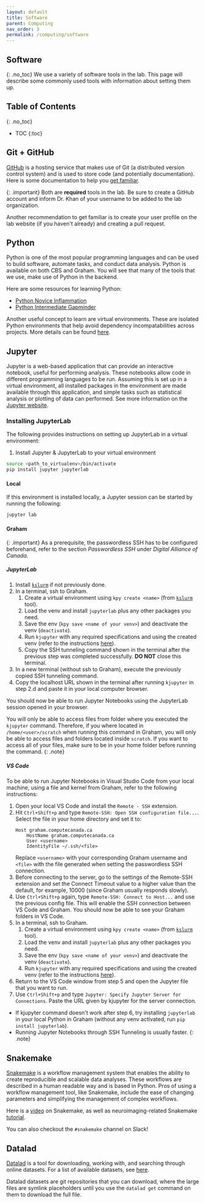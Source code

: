 ```yaml
---
layout: default
title: Software
parent: Computing
nav_order: 3
permalink: /computing/software
---
```


## Software
{: .no_toc}
We use a variety of software tools in the lab. This page will describe some 
commonly used tools with information about setting them up.

## Table of Contents
{: .no_toc}
- TOC 
{:toc}

## Git + GitHub
[GitHub] is a hosting service that makes use of Git (a distributed version
control system) and is used to store code (and potentially documentation).
Here is some documentation to help you 
[get familiar](https://swcarpentry.github.io/git-novice).

{: .important} 
Both are **required** tools in the lab. Be sure to create a GitHub account and 
inform Dr. Khan of your username to be added to the lab organization.

Another recommendation to get familiar is to create your user profile on the 
lab website (if you haven't already) and creating a pull request.

## Python
Python is one of the most popular programming languages and can be used to
build software, automate tasks, and conduct data analysis. Python is available
on both CBS and Graham. You will see that many of the tools that we use, make 
use of Python in the backend. 

Here are some resources for learning Python:
* [Python Novice Inflammation]
* [Python Intermediate Gapminder]

Another useful concept to learn are virtual environments. These are isolated
Python environments that help avoid dependency incompatabilities across 
projects. More details can be found 
[here](https://realpython.com/python-virtual-environments-a-primer/).

## Jupyter
Jupyter is a web-based application that can provide an interactive notebook, 
useful for performing analysis. These notebooks allow code in different 
programming languages to be run. Assuming this is set up in a virtual 
environment, all installed packages in the environment are made available 
through this application, and simple tasks such as statistical analysis or 
plotting of data can performed. See more information on the [Jupyter website].

### Installing JupyterLab 
The following provides instructions on setting up JupyterLab in a virtual 
environment:

1. Install Jupyter & JupyterLab to your virtual environment
```bash
source <path_to_virtualenv>/bin/activate
pip install jupyter jupyterlab
```

#### Local
If this environment is installed locally, a Jupyter session can be 
started by running the following:
```bash
jupyter lab
```

#### Graham

{: .important}
As a prerequisite, the passwordless SSH has to be configured beforehand, refer to the section *Passwordless SSH* under *Digital Alliance of Canada*.

##### JupyterLab
1. Install [`kslurm`](https://github.com/pvandyken/kslurm) if not previously done.
2. In a terminal, ssh to Graham. 
    1. Create a virtual environment using `kpy create <name>` (from [`kslurm`](https://github.com/pvandyken/kslurm) tool). 
    2. Load the venv and install `jupyterlab` plus any other packages you need.
    3. Save the env (`kpy save <name of your venv>`) and deactivate the venv (`deactivate`). 
    4. Run `kjupyter` with any required specifications and using the created venv (refer to the instructions [here](https://github.com/pvandyken/kslurm)).
    5. Copy the SSH tunneling command shown in the terminal after the previous step was completed successfully. **DO NOT** close this terminal.
3. In a new terminal (without ssh to Graham), execute the previously copied SSH tunneling command.
4. Copy the localhost URL shown in the terminal after running `kjupyter` in step 2.d and paste it in your local computer browser.

You should now be able to run Jupyter Notebooks using the JupyterLab session opened in your browser. 
>
You will only be able to access files from folder where you executed the `kjupyter` command. Therefore, if you where located in `/home/<user>/scratch` when running this command in Graham, you will only be able to access files and folders located inside `scratch`. If you want to access all of your files, make sure to be in your home folder before running the command. 
{: .note}

##### VS Code
To be able to run Jupyter Notebooks in Visual Studio Code from your local machine, using a file and kernel from Graham, refer to the following instructions:
1. Open your local VS Code and install the `Remote - SSH` extension.
2. Hit `Ctrl+Shift+p` and type `Remote-SSH: Open SSH configuration file...`. Select the file in your home directory and set it to:
    ```
    Host graham.computecanada.ca
        HostName graham.computecanada.ca
        User <username>
        IdentityFile ~/.ssh/<file>
    ```
    Replace `<username>` with your corresponding Graham username and `<file>` with the file generated when setting the passwordless SSH connection.
3. Before connecting to the server, go to the settings of the Remote-SSH extension and set the Connect Timeout value to a higher value than the default, for example, 10000 (since Graham usually responds slowly).
4. Use `Ctrl+Shift+p` again, type `Remote-SSH: Connect to Host...` and use the previous config file. This will enable the SSH connection between VS Code and Graham. You should now be able to see your Graham folders in VS Code.
5. In a terminal, ssh to Graham. 
    1. Create a virtual environment using `kpy create <name>` (from [`kslurm`](https://github.com/pvandyken/kslurm) tool). 
    2. Load the venv and install `jupyterlab` plus any other packages you need.
    3. Save the env (`kpy save <name of your venv>`) and deactivate the venv (`deactivate`). 
    4. Run `kjupyter` with any required specifications and using the created venv (refer to the instructions [here](https://github.com/pvandyken/kslurm)).
6. Return to the VS Code window from step 5 and open the Jupyter file that you want to run.
7. Use `Ctrl+Shift+p` and type `Jupyter: Specify Jupyter Server for Connections`. Paste the URL given by kjupyter for the server connection.

>
- If kjupyter command doesn't work after step 6, try installing `jupyterlab` in your local Python in Graham (without any venv activated, run `pip install jupyterlab`).
- Running Jupyter Notebooks through SSH Tunneling is usually faster. 
{: .note}

## Snakemake
[Snakemake] is a workflow management system that enables the ability to create
reproducible and scalable data analyses. These workflows are described in a 
human readable way and is based in Python. Pros of using a workflow management
tool, like Snakemake, include the ease of changing parameters and 
simplifying the management of complex workflows.

Here is a [video](https://www.youtube.com/watch?v=hPrXcUUp70Y&amp;feature=youtu.be)
on Snakemake, as well as neuroimaging-related Snakemake 
[tutorial](https://snakemake-neuroimaging-intro.netlify.app/).

You can also checkout the `#snakemake` channel on Slack!

## Datalad
[Datalad] is a tool for downloading, working with, and searching through online
datasets. For a list of available datasets, see 
[here](https://datasets.datalad.org).

Datalad datasets are git repositories that you can download, where the large
files are symlink placeholders until you use the `datalad get` command on them 
to download the full file.


[GitHub]: https://www.github.com
[Python Novice Inflammation]: https://swcarpentry.github.io/python-novice-inflammation/
[Python Intermediate Gapminder]: http://swcarpentry.github.io/python-novice-gapminder/
[Jupyter Website]: https://jupyter.org/
[Snakemake]: https://snakemake.readthedocs.io/en/stable/
[Datalad]: http://datalad.org